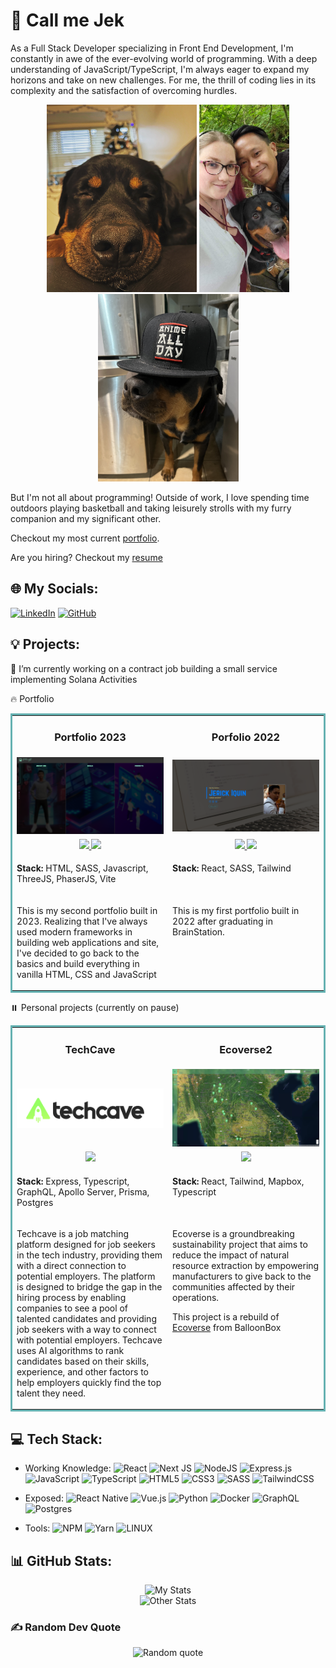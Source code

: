 # 💫 Call me Jek

As a Full Stack Developer specializing in Front End Development, I'm constantly in awe of the ever-evolving world of programming. With a deep understanding of JavaScript/TypeScript, I'm always eager to expand my horizons and take on new challenges. For me, the thrill of coding lies in its complexity and the satisfaction of overcoming hurdles.

<div align="center">
    <img src="MooseSnoot.JPG" alt="Moosey Snoot" height="300px" />
    <img src="Fam.JPG" alt="Me and the fam" height="300px" />
    <img src="Moose.JPG" alt="Moosey" height="300px" />
</div>

But I'm not all about programming! Outside of work, I love spending time outdoors playing basketball and taking leisurely strolls with my furry companion and my significant other.

Checkout my most current [portfolio](https://jerickiquin2023.onrender.com).

Are you hiring? Checkout my [resume](https://jekiquin.github.io/resume/Jerick-Iquin.pdf)

## 🌐 My Socials:

[![LinkedIn](https://img.shields.io/badge/LinkedIn-%230077B5.svg?logo=linkedin&logoColor=white)](https://linkedin.com/in/jerick-iquin/)
[![GitHub](https://img.shields.io/badge/Github-%23121011.svg?logo=github&logoColor=white)](https://github.com/jekiquin-bb)

## 💡 Projects:

🔭 I’m currently working on a contract job building a small service implementing Solana Activities

🔥 Portfolio

<table bordercolor="#66b2b2" width="100%">
    <tr valign="top">
        <td width="50%" align="center">
            <h3>Portfolio 2023</h3>
        </td>
        <td width="50%" align="center">
            <h3>Porfolio 2022</h3>
        </td>
    </tr>
    <tr valign="center">
        <td width="50%" align="center">
            <img src="portfolio2.png"/>
        </td>
        <td width="50%" align="center">
            <img src="portfolio.png"/>
        </td>
    </tr>
    <tr valign="top">
        <td width="50%" align="center">
            <a href="https://jerickiquin2023.onrender.com" target="_blank">
                <img src="https://img.shields.io/badge/-website-green?style=for-the-badge&color=243964">
            </a>
            <a href="https://github.com/jekiquin/portfoliov2" target="_blank">
                <img src="https://img.shields.io/badge/Code-black?style=for-the-badge&logo=github">
            </a> 
        </td>
        <td width="50%" align="center">
            <a href="https://jerickiquin-2022.onrender.com" target="_blank">
                <img src="https://img.shields.io/badge/-website-green?style=for-the-badge&color=243964">
            </a>
            <a href="https://github.com/jekiquin/portfolio" target="_blank">
                <img src="https://img.shields.io/badge/Code-black?style=for-the-badge&logo=github">
            </a>
        </td>
    </tr>
    <tr valign="top">
        <td width="50%">
            <p>
                <strong>Stack:</strong> HTML, SASS, Javascript, ThreeJS, PhaserJS, Vite
            </p>
        </td>
        <td width="50%">
            <p>
                <strong>Stack:</strong> React, SASS, Tailwind
            </p>
        </td>
    </tr>
    <tr valign="top">
        <td width="50%">
            <p>
                This is my second portfolio built in 2023. Realizing that I've always used modern frameworks in building web applications and site, I've decided to go back to the basics and build everything in vanilla HTML, CSS and JavaScript
            </p>
        </td>
        <td width="50%">
            <p>
                This is my first portfolio built in 2022 after graduating in BrainStation.
            </p>
        </td>
    </tr>
</table>

⏸️ Personal projects (currently on pause)

<table bordercolor="#66b2b2" width="100%">
    <tr valign="top">
        <td width="50%" align="center">
            <h3>TechCave</h3>
        </td>
        <td width="50%" align="center">
            <h3>Ecoverse2</h3>
        </td>
    </tr>
    <tr valign="center">
        <td width="50%" align="center">
            <img src="techcave.png"/>
        </td>
        <td width="50%" align="center">
            <img src="ecoverse.png"/>
        </td>
    </tr>
    <tr valign="top">
        <td width="50%" align="center">
            <a href="https://github.com/BboxDevs/techcave-be" target="_blank">
                <img src="https://img.shields.io/badge/Code-black?style=for-the-badge&logo=github">
            </a> 
        </td>
        <td width="50%" align="center">
            <a href="https://github.com/jekiquin/ecoverse2-client" target="_blank">
                <img src="https://img.shields.io/badge/Code-black?style=for-the-badge&logo=github">
            </a>
        </td>
    </tr>
    <tr valign="top">
        <td width="50%">
            <p>
                <strong>Stack:</strong> Express, Typescript, GraphQL, Apollo Server, Prisma, Postgres
            </p>
        </td>
        <td width="50%">
            <p>
                <strong>Stack:</strong> React, Tailwind, Mapbox, Typescript
            </p>
        </td>
    </tr>
    <tr valign="top">
        <td width="50%">
            <p>
                Techcave is a job matching platform designed for job seekers in the tech industry, providing them with a direct connection to potential employers. The platform is designed to bridge the gap in the hiring process by enabling companies to see a pool of talented candidates and providing job seekers with a way to connect with potential employers. Techcave uses AI algorithms to rank candidates based on their skills, experience, and other factors to help employers quickly find the top talent they need.
            </p>
        </td>
        <td width="50%">
            <p>
                Ecoverse is a groundbreaking sustainability project that aims to reduce the impact of natural resource extraction by empowering manufacturers to give back to the communities affected by their operations.
            </p>
            <p>
                This project is a rebuild of <a href="https://github.com/BalloonBox-Inc/ecoverse-fe" target="_blank">Ecoverse</a> from BalloonBox
            </p>
        </td>
    </tr>
</table>




## 💻 Tech Stack:

- Working Knowledge: ![React](https://img.shields.io/badge/react-%2320232a.svg?style=plastic&logo=react&logoColor=%2361DAFB) ![Next JS](https://img.shields.io/badge/Next-black?style=plastic&logo=next.js&logoColor=white) ![NodeJS](https://img.shields.io/badge/node.js-6DA55F?style=plastic&logo=node.js&logoColor=white) ![Express.js](https://img.shields.io/badge/express.js-%23404d59.svg?style=plastic&logo=express&logoColor=%2361DAFB) ![JavaScript](https://img.shields.io/badge/javascript-%23323330.svg?style=plastic&logo=javascript&logoColor=%23F7DF1E) ![TypeScript](https://img.shields.io/badge/typescript-%23007ACC.svg?style=plastic&logo=typescript&logoColor=white) ![HTML5](https://img.shields.io/badge/html5-%23E34F26.svg?style=plastic&logo=html5&logoColor=white) ![CSS3](https://img.shields.io/badge/css3-%231572B6.svg?style=plastic&logo=css3&logoColor=white) ![SASS](https://img.shields.io/badge/sass-CC6699.svg?style=plastic&logo=SASS&logoColor=white) ![TailwindCSS](https://img.shields.io/badge/tailwindcss-%2338B2AC.svg?style=plastic&logo=tailwind-css&logoColor=white)

- Exposed: ![React Native](https://img.shields.io/badge/react_native-%2320232a.svg?style=plastic&logo=react&logoColor=%2361DAFB) ![Vue.js](https://img.shields.io/badge/vuejs-%2335495e.svg?style=plastic&logo=vuedotjs&logoColor=%234FC08D) ![Python](https://img.shields.io/badge/Python-3776AB?style=plastic&logo=python&logoColor=white) ![Docker](https://img.shields.io/badge/docker-%230db7ed.svg?style=plastic&logo=docker&logoColor=white) ![GraphQL](https://img.shields.io/badge/-GraphQL-E10098?style=plastic&logo=graphql&logoColor=white) ![Postgres](https://img.shields.io/badge/postgres-%23316192.svg?style=plastic&logo=postgresql&logoColor=white)

- Tools: ![NPM](https://img.shields.io/badge/NPM-%23000000.svg?style=plastic&logo=npm&logoColor=white) ![Yarn](https://img.shields.io/badge/yarn-%232C8EBB.svg?style=plastic&logo=yarn&logoColor=white) ![LINUX](https://img.shields.io/badge/Linux-FCC624?style=plastic&logo=linux&logoColor=black)

## 📊 GitHub Stats:

<div align=center>
    <img src="https://github-readme-stats.vercel.app/api?username=jekiquin&theme=tokyonight&hide_border=false&include_all_commits=true&count_private=true" alt="My Stats" />
</div>
<div align=center>
    <img src="https://github-readme-streak-stats.herokuapp.com/?user=jekiquin&theme=tokyonight&hide_border=false" alt="Other Stats" />
</div>

### ✍️ Random Dev Quote

<div align=center>
    <img src="https://quotes-github-readme.vercel.app/api?type=horizontal&theme=tokyonight" alt="Random quote" />
</div>

<!-- ### 😂 Random Dev Meme

<img src="https://rm.up.railway.app/" width="512px" /> -->

<!-- Proudly created with GPRM ( https://gprm.itsvg.in ) -->

